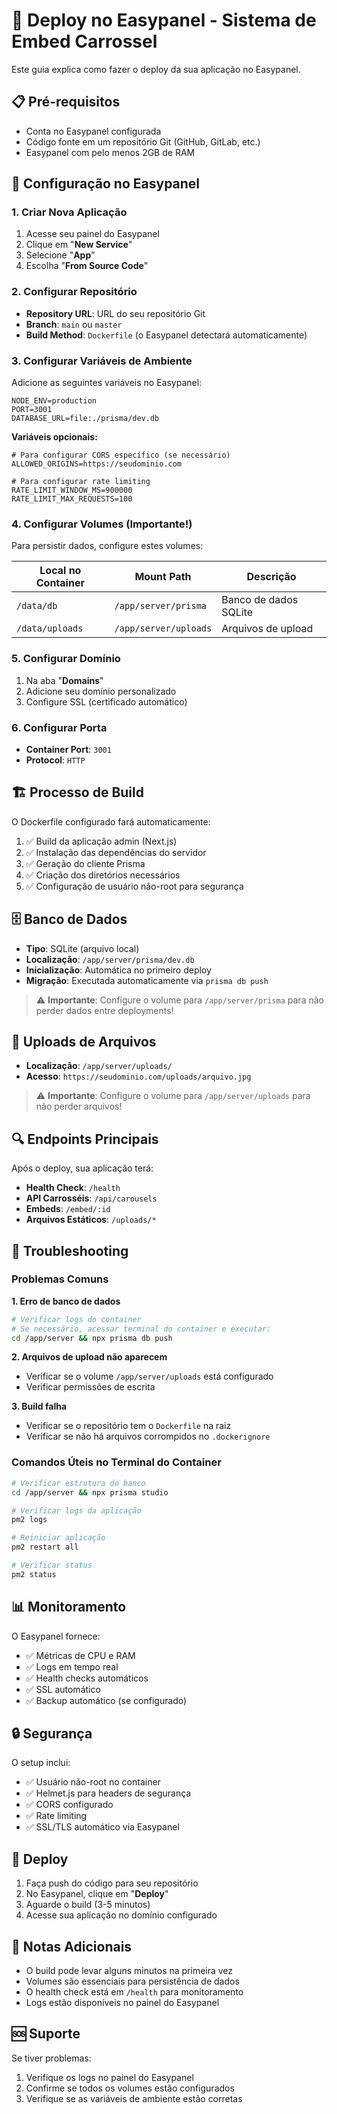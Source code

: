 # 🚀 Deploy no Easypanel - Sistema de Embed Carrossel

Este guia explica como fazer o deploy da sua aplicação no Easypanel.

## 📋 Pré-requisitos

- Conta no Easypanel configurada
- Código fonte em um repositório Git (GitHub, GitLab, etc.)
- Easypanel com pelo menos 2GB de RAM

## 🔧 Configuração no Easypanel

### 1. Criar Nova Aplicação

1. Acesse seu painel do Easypanel
2. Clique em "**New Service**"
3. Selecione "**App**"
4. Escolha "**From Source Code**"

### 2. Configurar Repositório

- **Repository URL**: URL do seu repositório Git
- **Branch**: `main` ou `master`
- **Build Method**: `Dockerfile` (o Easypanel detectará automaticamente)

### 3. Configurar Variáveis de Ambiente

Adicione as seguintes variáveis no Easypanel:

```env
NODE_ENV=production
PORT=3001
DATABASE_URL=file:./prisma/dev.db
```

**Variáveis opcionais:**
```env
# Para configurar CORS específico (se necessário)
ALLOWED_ORIGINS=https://seudominio.com

# Para configurar rate limiting
RATE_LIMIT_WINDOW_MS=900000
RATE_LIMIT_MAX_REQUESTS=100
```

### 4. Configurar Volumes (Importante!)

Para persistir dados, configure estes volumes:

| Local no Container | Mount Path | Descrição |
|-------------------|------------|-----------|
| `/data/db` | `/app/server/prisma` | Banco de dados SQLite |
| `/data/uploads` | `/app/server/uploads` | Arquivos de upload |

### 5. Configurar Domínio

1. Na aba "**Domains**"
2. Adicione seu domínio personalizado
3. Configure SSL (certificado automático)

### 6. Configurar Porta

- **Container Port**: `3001`
- **Protocol**: `HTTP`

## 🏗️ Processo de Build

O Dockerfile configurado fará automaticamente:

1. ✅ Build da aplicação admin (Next.js)
2. ✅ Instalação das dependências do servidor
3. ✅ Geração do cliente Prisma
4. ✅ Criação dos diretórios necessários
5. ✅ Configuração de usuário não-root para segurança

## 🗄️ Banco de Dados

- **Tipo**: SQLite (arquivo local)
- **Localização**: `/app/server/prisma/dev.db`
- **Inicialização**: Automática no primeiro deploy
- **Migração**: Executada automaticamente via `prisma db push`

> ⚠️ **Importante**: Configure o volume para `/app/server/prisma` para não perder dados entre deployments!

## 📁 Uploads de Arquivos

- **Localização**: `/app/server/uploads/`
- **Acesso**: `https://seudominio.com/uploads/arquivo.jpg`

> ⚠️ **Importante**: Configure o volume para `/app/server/uploads` para não perder arquivos!

## 🔍 Endpoints Principais

Após o deploy, sua aplicação terá:

- **Health Check**: `/health`
- **API Carrosséis**: `/api/carousels`
- **Embeds**: `/embed/:id`
- **Arquivos Estáticos**: `/uploads/*`

## 🔧 Troubleshooting

### Problemas Comuns

**1. Erro de banco de dados**
```bash
# Verificar logs do container
# Se necessário, acessar terminal do container e executar:
cd /app/server && npx prisma db push
```

**2. Arquivos de upload não aparecem**
- Verificar se o volume `/app/server/uploads` está configurado
- Verificar permissões de escrita

**3. Build falha**
- Verificar se o repositório tem o `Dockerfile` na raiz
- Verificar se não há arquivos corrompidos no `.dockerignore`

### Comandos Úteis no Terminal do Container

```bash
# Verificar estrutura do banco
cd /app/server && npx prisma studio

# Verificar logs da aplicação
pm2 logs

# Reiniciar aplicação
pm2 restart all

# Verificar status
pm2 status
```

## 📊 Monitoramento

O Easypanel fornece:

- ✅ Métricas de CPU e RAM
- ✅ Logs em tempo real
- ✅ Health checks automáticos
- ✅ SSL automático
- ✅ Backup automático (se configurado)

## 🔒 Segurança

O setup inclui:

- ✅ Usuário não-root no container
- ✅ Helmet.js para headers de segurança
- ✅ CORS configurado
- ✅ Rate limiting
- ✅ SSL/TLS automático via Easypanel

## 🚀 Deploy

1. Faça push do código para seu repositório
2. No Easypanel, clique em "**Deploy**"
3. Aguarde o build (3-5 minutos)
4. Acesse sua aplicação no domínio configurado

## 📝 Notas Adicionais

- O build pode levar alguns minutos na primeira vez
- Volumes são essenciais para persistência de dados
- O health check está em `/health` para monitoramento
- Logs estão disponíveis no painel do Easypanel

## 🆘 Suporte

Se tiver problemas:
1. Verifique os logs no painel do Easypanel
2. Confirme se todos os volumes estão configurados
3. Verifique se as variáveis de ambiente estão corretas 